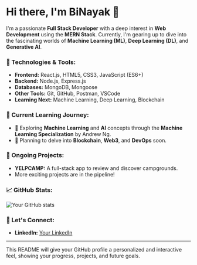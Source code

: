 # Hi there, I'm BiNayak 👋

I'm a passionate **Full Stack Developer** with a deep interest in **Web Development** using the **MERN Stack**. Currently, I'm gearing up to dive into the fascinating worlds of **Machine Learning (ML)**, **Deep Learning (DL)**, and **Generative AI**.

### 🚀 Technologies & Tools:
- **Frontend:** React.js, HTML5, CSS3, JavaScript (ES6+)
- **Backend:** Node.js, Express.js
- **Databases:** MongoDB, Mongoose
- **Other Tools:** Git, GitHub, Postman, VSCode
- **Learning Next:** Machine Learning, Deep Learning, Blockchain

### 🌱 Current Learning Journey:
- 🧠 Exploring **Machine Learning** and **AI** concepts through the **Machine Learning Specialization** by Andrew Ng.
- 📜 Planning to delve into **Blockchain**, **Web3**, and **DevOps** soon.
  
### 🔧 Ongoing Projects:
- **YELPCAMP:** A full-stack app to review and discover campgrounds.
- More exciting projects are in the pipeline!

### 📈 GitHub Stats:
![Your GitHub stats](https://github-readme-stats.vercel.app/api?username=batman-rises&show_icons=true&theme=radical)


### 📝 Let's Connect:
- **LinkedIn:** [Your LinkedIn](https://www.linkedin.com/in/your-profile)


---

This README will give your GitHub profile a personalized and interactive feel, showing your progress, projects, and future goals.

